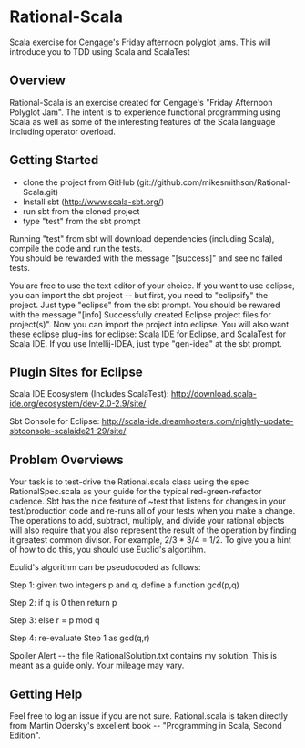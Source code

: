 Rational-Scala
================

Scala exercise for Cengage's Friday afternoon polyglot jams. This will introduce you to TDD using Scala and ScalaTest

Overview
--------
Rational-Scala is an exercise created for Cengage's "Friday Afternoon Polyglot Jam".  The intent is to
experience functional programming using Scala as well as some of the interesting features of the Scala language
including operator overload.  

Getting Started
---------------
- clone the project from GitHub (git://github.com/mikesmithson/Rational-Scala.git)
- Install sbt (http://www.scala-sbt.org/)
- run sbt from the cloned project
- type "test" from the sbt prompt

Running "test" from sbt will download dependencies (including Scala), compile the code and run the tests.  
You should be rewarded with the message "[success]" and see no failed tests.

You are free to use the text editor of your choice.  If you want to use eclipse, you can import the sbt project --
but first, you need to "eclipsify" the project.  Just type "eclipse" from the sbt prompt.  You should be rewared
with the message "[info] Successfully created Eclipse project files for project(s)".  Now you can import the project
into eclipse.  You will also want these eclipse plug-ins for eclipse:  Scala IDE for Eclipse, and ScalaTest for Scala IDE.
If you use Intellij-IDEA, just type "gen-idea" at the sbt prompt.

Plugin Sites for Eclipse
-------------------------
Scala IDE Ecosystem (Includes ScalaTest): http://download.scala-ide.org/ecosystem/dev-2.0-2.9/site/

Sbt Console for Eclipse: http://scala-ide.dreamhosters.com/nightly-update-sbtconsole-scalaide21-29/site/


Problem Overviews
----------------
Your task is to test-drive the Rational.scala class using the spec RationalSpec.scala as your guide for the typical
red-green-refactor cadence. Sbt has the nice feature of ~test that listens for changes in your test/production code
and re-runs all of your tests when you make a change. The operations to add, subtract, multiply, and divide your
rational objects will also require that you also represent the result of the operation by finding it greatest common
divisor. For example, 2/3 * 3/4 = 1/2. To give you a hint of how to do this, you should use Euclid's algortihm. 

Eculid's algorithm can be pseudocoded as follows:

Step 1: given two integers p and q, define a function gcd(p,q)

Step 2: if q is 0 then return p

Step 3: else r = p mod q

Step 4: re-evaluate Step 1 as gcd(q,r)

Spoiler Alert -- the file RationalSolution.txt contains my solution. This is meant as a guide only. Your mileage
may vary.

     
Getting Help
------------
Feel free to log an issue if you are not sure. Rational.scala is taken directly from Martin Odersky's excellent book -- "Programming 
in Scala, Second Edition". 